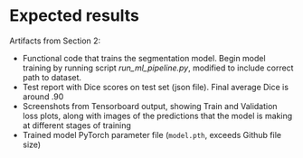 # Expected results

Artifacts from Section 2:  
  
* Functional code that trains the segmentation model. Begin model training by running script *run_ml_pipeline.py*, modified to include correct path to dataset.
* Test report with Dice scores on test set (json file). Final average Dice is around .90
* Screenshots from Tensorboard output, showing Train and Validation loss plots, along with images of the predictions that the model is making at different stages of training
* Trained model PyTorch parameter file (`model.pth`, exceeds Github file size)
